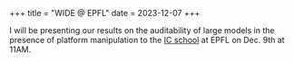 +++
title = "WIDE @ EPFL"
date = 2023-12-07
+++

I will be presenting our results on the auditability of large models in the presence of platform manipulation to the [IC school](https://www.epfl.ch/schools/ic/) at EPFL on Dec. 9th at 11AM.